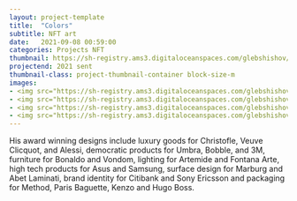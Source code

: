 ```yaml
---
layout: project-template
title:  "Colors"
subtitle: NFT art
date:   2021-09-08 00:59:00
categories: Projects NFT
thumbnail: https://sh-registry.ams3.digitaloceanspaces.com/glebshishov/Colors/Colors-1.webp
projectend: 2021 sent
thumbnail-class: project-thumbnail-container block-size-m
images:
- <img src="https://sh-registry.ams3.digitaloceanspaces.com/glebshishov/Colors/Colors-1.webp" class="project-img-parameters img-size-full" alt="color-1">
- <img src="https://sh-registry.ams3.digitaloceanspaces.com/glebshishov/Colors/Colors-2.webp" class="project-img-parameters img-size-full" alt="color-2">
- <img src="https://sh-registry.ams3.digitaloceanspaces.com/glebshishov/Colors/Colors-3.webp" class="project-img-parameters img-size-full" alt="color-3">
- <img src="https://sh-registry.ams3.digitaloceanspaces.com/glebshishov/Colors/Colors-4.webp" class="project-img-parameters img-size-full" alt="color-4">
---
```


His award winning designs include luxury goods for Christofle, Veuve Clicquot, and Alessi, democratic products for Umbra, Bobble, and 3M, furniture for Bonaldo and Vondom, lighting for Artemide and Fontana Arte, high tech products for Asus and Samsung, surface design for Marburg and Abet Laminati, brand identity for Citibank and Sony Ericsson and packaging for Method, Paris Baguette, Kenzo and Hugo Boss.
